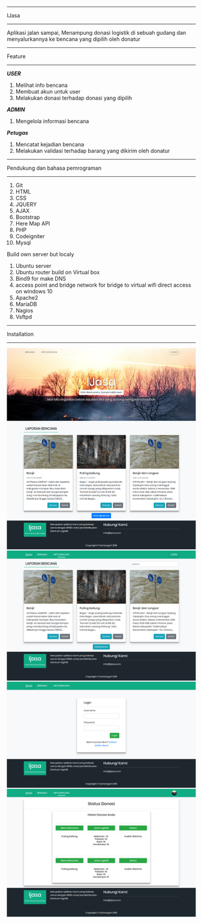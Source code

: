 ******************
IJasa
******************

Aplikasi jalan sampai, Menampung donasi logistik di sebuah gudang dan menyalurkannya ke bencana yang dipilih oleh donatur

*******************
Feature
*******************
***USER***
1. Melihat info bencana
2. Membuat akun untuk user
3. Melakukan donasi terhadap donasi yang dipilih

***ADMIN***
1. Mengelola informasi bencana

***Petugas***
1. Mencatat kejadian bencana
2. Melakukan validasi terhadap barang yang dikirim oleh donatur

**************************
Pendukung dan bahasa pemrograman
**************************
1. Git
2. HTML
3. CSS
4. JQUERY
5. AJAX
6. Bootstrap
7. Here Map API
8. PHP
9. Codeigniter
10. Mysql

Build own server but localy
1. Ubuntu server
2. Ubuntu router
build on Virtual box
3. Bind9 for make DNS
4. access point and bridge network for bridge to virtual wifi direct access on windows 10
5. Apache2
6. MariaDB
7. Nagios
8. Vsftpd


************
Installation
************
![ijasa](1.png)
![ijasa](2.png)
![ijasa](3.png)
![ijasa](4.png)

